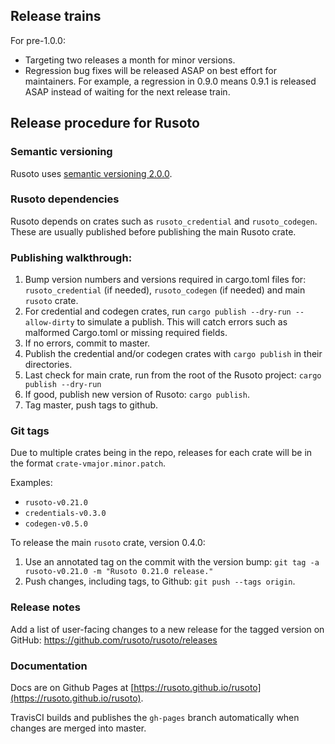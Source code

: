 ## Release trains

For pre-1.0.0:

* Targeting two releases a month for minor versions.
* Regression bug fixes will be released ASAP on best effort for maintainers.  For example, a regression in 0.9.0 means 0.9.1 is released ASAP instead of waiting for the next release train.

## Release procedure for Rusoto

### Semantic versioning

Rusoto uses [semantic versioning 2.0.0](http://semver.org/).

### Rusoto dependencies

Rusoto depends on crates such as `rusoto_credential` and `rusoto_codegen`.  These are usually published before publishing
the main Rusoto crate.

### Publishing walkthrough:

1. Bump version numbers and versions required in cargo.toml files for: `rusoto_credential` (if needed), `rusoto_codegen` (if needed) and main `rusoto` crate.
2. For credential and codegen crates, run `cargo publish --dry-run --allow-dirty` to simulate a publish. This will catch errors such as malformed Cargo.toml or missing required fields.
3. If no errors, commit to master.
4. Publish the credential and/or codegen crates with `cargo publish` in their directories.
5. Last check for main crate, run from the root of the Rusoto project: `cargo publish --dry-run`
6. If good, publish new version of Rusoto: `cargo publish`.
7. Tag master, push tags to github.

### Git tags

Due to multiple crates being in the repo, releases for each crate will be in the format `crate-vmajor.minor.patch`.

Examples:

* `rusoto-v0.21.0`
* `credentials-v0.3.0`
* `codegen-v0.5.0`

To release the main `rusoto` crate, version 0.4.0:

1. Use an annotated tag on the commit with the version bump: `git tag -a rusoto-v0.21.0 -m "Rusoto 0.21.0 release."`
2. Push changes, including tags, to Github: `git push --tags origin`.

### Release notes

Add a list of user-facing changes to a new release for the tagged version on GitHub: https://github.com/rusoto/rusoto/releases

### Documentation

Docs are on Github Pages at [https://rusoto.github.io/rusoto](https://rusoto.github.io/rusoto).

TravisCI builds and publishes the `gh-pages` branch automatically when changes are merged into master.
